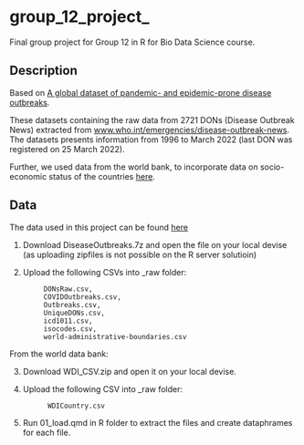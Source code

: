 # group_12_project_

Final group project for Group 12 in R for Bio Data Science course.

## Description

Based on [A global dataset of pandemic- and epidemic-prone disease outbreaks](https://www.nature.com/articles/s41597-022-01797-2).

These datasets containing the raw data from 2721 DONs (Disease Outbreak News) extracted from www.who.int/emergencies/disease-outbreak-news. 
The datasets presents information from 1996 to March 2022 (last DON was registered on 25 March 2022).


Further, we used data from the world bank, to incorporate data on socio-economic status of the countries 
[here](https://datacatalog.worldbank.org/search/dataset/0037712/World-Development-Indicators).


## Data

The data used in this project can be found [here](https://figshare.com/articles/dataset/A_global_dataset_of_pandemic-_and_epidemic-prone_disease_outbreaks/17207183)

1. Download DiseaseOutbreaks.7z and open the file on your local devise (as uploading zipfiles is not possible on the R server solutioin) 
2. Upload the following CSVs into \_raw folder:

            DONsRaw.csv,
            COVIDOutbreaks.csv,
            Outbreaks.csv,
            UniqueDONs.csv,
            icd1011.csv,
            isocodes.csv,
            world-administrative-boundaries.csv




From the world data bank: 

3. Download WDI_CSV.zip and open it on your local devise. 
4. Upload the following CSV into \_raw folder:

             WDICountry.csv

5.  Run 01_load.qmd in R folder to extract the files and create dataphrames for each file.
